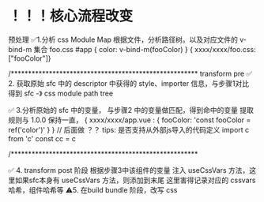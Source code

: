# ！！！核心流程改变
预处理
✅1.分析 css Module Map
根据文件，分析路径树。以及对应文件的 v-bind-m 集合
foo.css
#app {
    color: v-bind-m(fooColor)
}
{ xxxx/xxxx/foo.css: ["fooColor"]}

/******************************************************
transform pre
✅ 2. 获取原始 sfc 中的 descriptor 中获得的 style、importer 信息，与步骤1对比
得到 sfc -》 css module path tree


✅ 3.分析原始的 sfc 中的变量，
与步骤2 中的变量做匹配，得到命中的变量
提取规则与 1.0.0 保持一直，
{
    xxxx/xxxx/app.vue : {
        fooColor: 'const fooColor = ref('color')'
    }
}
// 后面做 ？？
tips: 是否支持从外部js导入的代码定义
import c from 'c'
const cc = c

/******************************************************





✅  4. transform post 阶段
根据步骤3中该组件的变量
注入 useCssVars 方法，这里如果sfc本身有 useCssVars 方法，则添加到末尾
这里害得记录对应的 cssvars 哈希，组件哈希等
⚠️5. 在build bundle 阶段，改写 css
